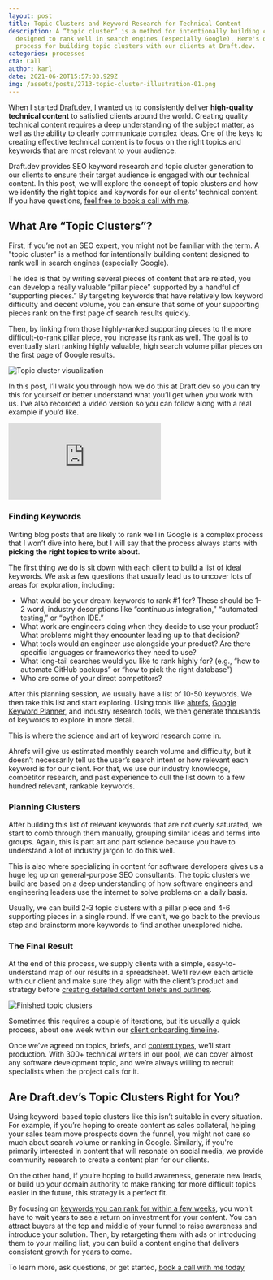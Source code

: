 ```yaml
---
layout: post
title: Topic Clusters and Keyword Research for Technical Content
description: A “topic cluster” is a method for intentionally building content
  designed to rank well in search engines (especially Google). Here's our
  process for building topic clusters with our clients at Draft.dev.
categories: processes
cta: Call
author: karl
date: 2021-06-20T15:57:03.929Z
img: /assets/posts/2713-topic-cluster-illustration-01.png
---
```

When I started [Draft.dev](https://draft.dev), I wanted us to consistently deliver **high-quality technical content** to satisfied clients around the world. Creating quality technical content requires a deep understanding of the subject matter, as well as the ability to clearly communicate complex ideas. One of the keys to creating effective technical content is to focus on the right topics and keywords that are most relevant to your audience.

Draft.dev provides SEO keyword research and topic cluster generation to our clients to ensure their target audience is engaged with our technical content. In this post, we will explore the concept of topic clusters and how we identify the right topics and keywords for our clients’ technical content. If you have questions, [feel free to book a call with me](http://draft.dev/call).

<!-- signup -->

## What Are “Topic Clusters”?

First, if you’re not an SEO expert, you might not be familiar with the term. A "topic cluster" is a method for intentionally building content designed to rank well in search engines (especially Google).

The idea is that by writing several pieces of content that are related, you can develop a really valuable “pillar piece” supported by a handful of “supporting pieces.” By targeting keywords that have relatively low keyword difficulty and decent volume, you can ensure that some of your supporting pieces rank on the first page of search results quickly.

Then, by linking from those highly-ranked supporting pieces to the more difficult-to-rank pillar piece, you increase its rank as well. The goal is to eventually start ranking highly valuable, high search volume pillar pieces on the first page of Google results.

![Topic cluster visualization](https://i.imgur.com/6s2iAfq.png)

In this post, I’ll walk you through how we do this at Draft.dev so you can try this for yourself or better understand what you’ll get when you work with us. I’ve also recorded a video version so you can follow along with a real example if you’d like.

<div class='embed-container'>
<iframe src='https://www.youtube.com/embed/opeCmj4OyTQ' frameborder='0' allowfullscreen></iframe>
</div>

### Finding Keywords

Writing blog posts that are likely to rank well in Google is a complex process that I won’t dive into here, but I will say that the process always starts with **picking the right topics to write about**.

The first thing we do is sit down with each client to build a list of ideal keywords. We ask a few questions that usually lead us to uncover lots of areas for exploration, including:

* What would be your dream keywords to rank #1 for? These should be 1-2 word, industry descriptions like “continuous integration,” “automated testing,” or “python IDE.”
* What work are engineers doing when they decide to use your product? What problems might they encounter leading up to that decision?
* What tools would an engineer use alongside your product? Are there specific languages or frameworks they need to use?
* What long-tail searches would you like to rank highly for? (e.g., “how to automate GitHub backups” or “how to pick the right database”)
* Who are some of your direct competitors?

After this planning session, we usually have a list of 10-50 keywords. We then take this list and start exploring. Using tools like [ahrefs](https://ahrefs.com/), [Google Keyword Planner](https://ads.google.com/home/tools/keyword-planner/), and industry research tools, we then generate thousands of keywords to explore in more detail.

This is where the science and art of keyword research come in.

Ahrefs will give us estimated monthly search volume and difficulty, but it doesn’t necessarily tell us the user’s search intent or how relevant each keyword is for our client. For that, we use our industry knowledge, competitor research, and past experience to cull the list down to a few hundred relevant, rankable keywords.

### Planning Clusters

After building this list of relevant keywords that are not overly saturated, we start to comb through them manually, grouping similar ideas and terms into groups. Again, this is part art and part science because you have to understand a lot of industry jargon to do this well.

This is also where specializing in content for software developers gives us a huge leg up on general-purpose SEO consultants. The topic clusters we build are based on a deep understanding of how software engineers and engineering leaders use the internet to solve problems on a daily basis.

Usually, we can build 2-3 topic clusters with a pillar piece and 4-6 supporting pieces in a single round. If we can’t, we go back to the previous step and brainstorm more keywords to find another unexplored niche.

### The Final Result

At the end of this process, we supply clients with a simple, easy-to-understand map of our results in a spreadsheet. We’ll review each article with our client and make sure they align with the client’s product and strategy before [creating detailed content briefs and outlines](https://draft.dev/learn/content-plan).

![Finished topic clusters](https://i.imgur.com/fs2kLz7.png)

Sometimes this requires a couple of iterations, but it’s usually a quick process, about one week within our [client onboarding timeline](https://draft.dev/learn/client-onboarding).

Once we’ve agreed on topics, briefs, and [content types](https://draft.dev/content-types), we’ll start production. With 300+ technical writers in our pool, we can cover almost any software development topic, and we’re always willing to recruit specialists when the project calls for it.

## Are Draft.dev’s Topic Clusters Right for You?

Using keyword-based topic clusters like this isn’t suitable in every situation. For example, if you’re hoping to create content as sales collateral, helping your sales team move prospects down the funnel, you might not care so much about search volume or ranking in Google. Similarly, if you're primarily interested in content that will resonate on social media, we provide community research to create a content plan for our clients.

On the other hand, if you’re hoping to build awareness, generate new leads, or build up your domain authority to make ranking for more difficult topics easier in the future, this strategy is a perfect fit.

By focusing on [keywords you can rank for within a few weeks](https://draft.dev/learn/seo-keyword-opportunities-in-developer-marketing), you won’t have to wait years to see a return on investment for your content. You can attract buyers at the top and middle of your funnel to raise awareness and introduce your solution. Then, by retargeting them with ads or introducing them to your mailing list, you can build a content engine that delivers consistent growth for years to come.

To learn more, ask questions, or get started, [book a call with me today](http://draft.dev/call)
